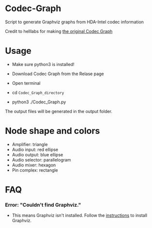 # Codec-Graph
Script to generate Graphviz graphs from HDA-Intel codec information

Credit to helllabs for making [the original Codec Graph](http://helllabs.org/codecgraph/)

# Usage
- Make sure python3 is installed!

- Download Codec Graph from the Relase page
- Open terminal
- cd `Codec_Graph_directory`
- python3 ./Codec_Graph.py

The output files will be generated in the output folder.


# Node shape and colors
- Amplifier:	triangle
- Audio input:	red ellipse
- Audio output:	blue ellipse
- Audio selector:	parallelogram
- Audio mixer:	hexagon
- Pin complex:	rectangle


# FAQ
### Error: "Couldn't find Graphviz."
- This means Graphviz isn't installed. Follow the [instructions](https://github.com/Core-i99/Codec-Graph/blob/main/Graphviz%20Instructions.md) to install Graphviz.
